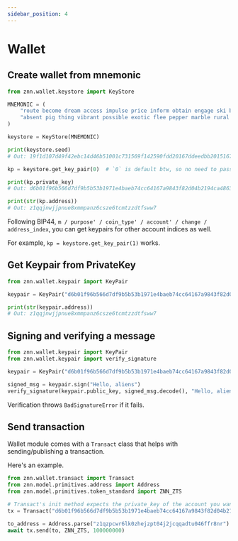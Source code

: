 ```yaml
---
sidebar_position: 4
---
```


# Wallet

## Create wallet from mnemonic

```python
from znn.wallet.keystore import KeyStore

MNEMONIC = (
    "route become dream access impulse price inform obtain engage ski believe awful "
    "absent pig thing vibrant possible exotic flee pepper marble rural fire fancy"
)

keystore = KeyStore(MNEMONIC)

print(keystore.seed)
# Out: 19f1d107d49f42ebc14d46b51001c731569f142590fdd20167ddeedbb201516731ad5ac9b58d3a1c9c09debfe62538379461e4ea9f038124c428784fecc645b7

kp = keystore.get_key_pair(0)  # `0` is default btw, so no need to pass it, just being explicit here for the sake of the example

print(kp.private_key)
# Out: d6b01f96b566d7df9b5b53b1971e4baeb74cc64167a9843f82d04b2194ca4863

print(str(kp.address))
# Out: z1qqjnwjjpnue8xmmpanz6csze6tcmtzzdtfsww7
```

Following BIP44, `m / purpose' / coin_type' / account' / change / address_index`, you can get keypairs for other account indices as well.

For example, `kp = keystore.get_key_pair(1)` works.

## Get Keypair from PrivateKey

```python
from znn.wallet.keypair import KeyPair

keypair = KeyPair("d6b01f96b566d7df9b5b53b1971e4baeb74cc64167a9843f82d04b2194ca4863")

print(str(keypair.address))
# Out: z1qqjnwjjpnue8xmmpanz6csze6tcmtzzdtfsww7
```

## Signing and verifying a message

```python
from znn.wallet.keypair import KeyPair
from znn.wallet.keypair import verify_signature

keypair = KeyPair("d6b01f96b566d7df9b5b53b1971e4baeb74cc64167a9843f82d04b2194ca4863")

signed_msg = keypair.sign("Hello, aliens")
verify_signature(keypair.public_key, signed_msg.decode(), "Hello, aliens")
```

Verification throws `BadSignatureError` if it fails.

## Send transaction

Wallet module comes with a `Transact` class that helps with sending/publishing a transaction.

Here's an example.

```python
from znn.wallet.transact import Transact
from znn.model.primitives.address import Address
from znn.model.primitives.token_standard import ZNN_ZTS

# Transact's init method expects the private_key of the account you want to use for signing
tx = Transact("d6b01f96b566d7df9b5b53b1971e4baeb74cc64167a9843f82d04b2194ca4863")

to_address = Address.parse("z1qzpcwr6lk0zhejzpt04j2jcqqadtu046ffr8nr")
await tx.send(to, ZNN_ZTS, 100000000)
```
